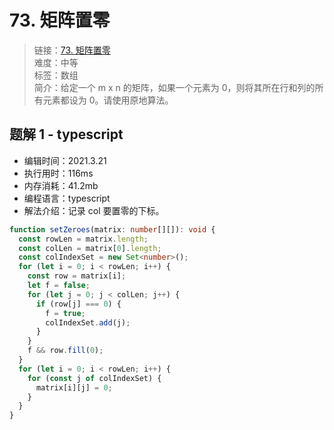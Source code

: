 # 73. 矩阵置零

> 链接：[73. 矩阵置零](https://leetcode-cn.com/problems/set-matrix-zeroes/)  
> 难度：中等  
> 标签：数组  
> 简介：给定一个 m x n 的矩阵，如果一个元素为 0，则将其所在行和列的所有元素都设为 0。请使用原地算法。

## 题解 1 - typescript

- 编辑时间：2021.3.21
- 执行用时：116ms
- 内存消耗：41.2mb
- 编程语言：typescript
- 解法介绍：记录 col 要置零的下标。

```typescript
function setZeroes(matrix: number[][]): void {
  const rowLen = matrix.length;
  const colLen = matrix[0].length;
  const colIndexSet = new Set<number>();
  for (let i = 0; i < rowLen; i++) {
    const row = matrix[i];
    let f = false;
    for (let j = 0; j < colLen; j++) {
      if (row[j] === 0) {
        f = true;
        colIndexSet.add(j);
      }
    }
    f && row.fill(0);
  }
  for (let i = 0; i < rowLen; i++) {
    for (const j of colIndexSet) {
      matrix[i][j] = 0;
    }
  }
}
```
